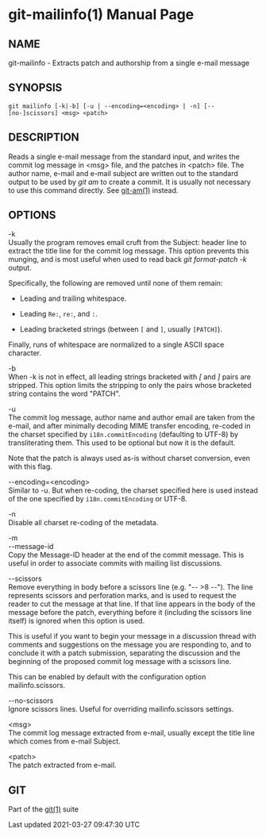 # git-mailinfo(1) Manual Page

## NAME

git-mailinfo - Extracts patch and authorship from a single e-mail message

## SYNOPSIS

    git mailinfo [-k|-b] [-u | --encoding=<encoding> | -n] [--[no-]scissors] <msg> <patch>

## DESCRIPTION

Reads a single e-mail message from the standard input, and writes the commit log message in &lt;msg&gt; file, and the patches in &lt;patch&gt; file. The author name, e-mail and e-mail subject are written out to the standard output to be used by _git am_ to create a commit. It is usually not necessary to use this command directly. See [git-am(1)](git-am.html) instead.

## OPTIONS

-k  
Usually the program removes email cruft from the Subject: header line to extract the title line for the commit log message. This option prevents this munging, and is most useful when used to read back _git format-patch -k_ output.

Specifically, the following are removed until none of them remain:

- Leading and trailing whitespace.

- Leading `Re:`, `re:`, and `:`.

- Leading bracketed strings (between `[` and `]`, usually `[PATCH]`).

Finally, runs of whitespace are normalized to a single ASCII space character.

-b  
When -k is not in effect, all leading strings bracketed with _\[_ and _\]_ pairs are stripped. This option limits the stripping to only the pairs whose bracketed string contains the word "PATCH".

-u  
The commit log message, author name and author email are taken from the e-mail, and after minimally decoding MIME transfer encoding, re-coded in the charset specified by `i18n.commitEncoding` (defaulting to UTF-8) by transliterating them. This used to be optional but now it is the default.

Note that the patch is always used as-is without charset conversion, even with this flag.

--encoding=&lt;encoding&gt;  
Similar to -u. But when re-coding, the charset specified here is used instead of the one specified by `i18n.commitEncoding` or UTF-8.

-n  
Disable all charset re-coding of the metadata.

-m  
--message-id  
Copy the Message-ID header at the end of the commit message. This is useful in order to associate commits with mailing list discussions.

--scissors  
Remove everything in body before a scissors line (e.g. "-- &gt;8 --"). The line represents scissors and perforation marks, and is used to request the reader to cut the message at that line. If that line appears in the body of the message before the patch, everything before it (including the scissors line itself) is ignored when this option is used.

This is useful if you want to begin your message in a discussion thread with comments and suggestions on the message you are responding to, and to conclude it with a patch submission, separating the discussion and the beginning of the proposed commit log message with a scissors line.

This can be enabled by default with the configuration option mailinfo.scissors.

--no-scissors  
Ignore scissors lines. Useful for overriding mailinfo.scissors settings.

&lt;msg&gt;  
The commit log message extracted from e-mail, usually except the title line which comes from e-mail Subject.

&lt;patch&gt;  
The patch extracted from e-mail.

## GIT

Part of the [git(1)](git.html) suite

Last updated 2021-03-27 09:47:30 UTC
